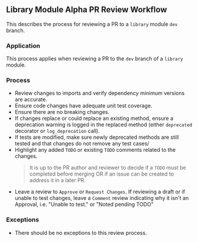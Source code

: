 ## Library Module Alpha PR Review Workflow
This describes the process for reviewing a PR to a `library` module `dev` branch.

### Application
This process applies when reviewing a PR to the `dev` branch of a `library` module.

### Process
- Review changes to imports and verify dependency minimum versions are accurate.
- Ensure code changes have adequate unit test coverage.
- Ensure there are no breaking changes.
- If changes replace or could replace an existing method, ensure a deprecation 
  warning is logged in the replaced method (either `deprecated` decorator or
  `log_deprecation` call).
- If tests are modified, make sure newly deprecated methods are still tested and
  that changes do not remove any test cases/
- Highlight any added `TODO` or existing `TODO` comments related to the changes.
  > It is up to the PR author and reviewer to decide if a `TODO` must be completed
    before merging OR if an issue can be created to address it in a later PR.
- Leave a review to `Approve` or `Request Changes`. If reviewing a draft or if 
  unable to test changes, leave a `Comment` review indicating why it isn't an 
  Approval, i.e. "Unable to test." or "Noted pending TODO"

### Exceptions
- There should be no exceptions to this review process.